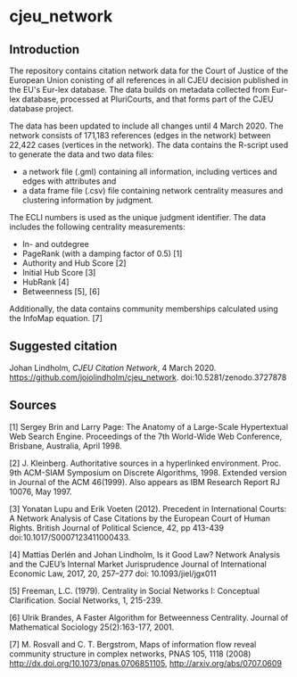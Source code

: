 # cjeu_network

## Introduction

The repository contains citation network data for the Court of Justice of the European Union conisting of all references in all CJEU decision published in the EU's Eur-lex database. The data builds on metadata collected from Eur-lex database, processed at PluriCourts, and that forms part of the CJEU database project. 

The data has been updated to include all changes until 4 March 2020. The network consists of 171,183 references (edges in the network) between 22,422 cases (vertices in the network). The data contains the R-script used to generate the data and two data files:
* a network file (.gml) containing all information, including vertices and edges with attributes and
* a data frame file (.csv) file containing network centrality measures and clustering information by judgment.

The ECLI numbers is used as the unique judgment identifier. The data includes the following centrality measurements:
* In- and outdegree
* PageRank (with a damping factor of 0.5) [1]
* Authority and Hub Score [2]
* Initial Hub Score [3]
* HubRank [4]
* Betweenness [5], [6]

Additionally, the data contains community memberships calculated using the InfoMap equation. [7]

## Suggested citation

Johan Lindholm, _CJEU Citation Network_, 4 March 2020. https://github.com/jojolindholm/cjeu_network. doi:10.5281/zenodo.3727878

## Sources

[1] Sergey Brin and Larry Page: The Anatomy of a Large-Scale Hypertextual Web Search Engine. Proceedings of the 7th World-Wide Web Conference, Brisbane, Australia, April 1998.

[2] J. Kleinberg. Authoritative sources in a hyperlinked environment. Proc. 9th ACM-SIAM Symposium on Discrete Algorithms, 1998. Extended version in Journal of the ACM 46(1999). Also appears as IBM Research Report RJ 10076, May 1997.

[3] Yonatan Lupu and Erik Voeten (2012). Precedent in International Courts: A Network Analysis of Case Citations by the European Court of Human Rights. British Journal of Political Science, 42, pp 413-439 doi:10.1017/S0007123411000433.

[4] Mattias Derlén and Johan Lindholm, Is it Good Law? Network Analysis and the CJEU’s Internal Market Jurisprudence
Journal of International Economic Law, 2017, 20, 257–277 doi: 10.1093/jiel/jgx011

[5] Freeman, L.C. (1979). Centrality in Social Networks I: Conceptual Clarification. Social Networks, 1, 215-239.

[6] Ulrik Brandes, A Faster Algorithm for Betweenness Centrality. Journal of Mathematical Sociology 25(2):163-177, 2001.

[7] M. Rosvall and C. T. Bergstrom, Maps of information flow reveal community structure in complex networks, PNAS 105, 1118 (2008) http://dx.doi.org/10.1073/pnas.0706851105, http://arxiv.org/abs/0707.0609
